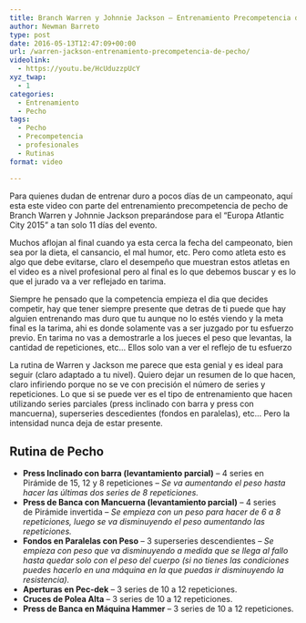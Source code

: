 ```yaml
---
title: Branch Warren y Johnnie Jackson – Entrenamiento Precompetencia de Pecho
author: Newman Barreto
type: post
date: 2016-05-13T12:47:09+00:00
url: /warren-jackson-entrenamiento-precompetencia-de-pecho/
videolink:
  - https://youtu.be/HcUduzzpUcY
xyz_twap:
  - 1
categories:
  - Entrenamiento
  - Pecho
tags:
  - Pecho
  - Precompetencia
  - profesionales
  - Rutinas
format: video

---
```

<span class="main-paragraph">Para quienes dudan de entrenar duro a pocos días de un campeonato, aquí esta este video con parte del entrenamiento precompetencia de pecho de Branch Warren y Johnnie Jackson preparándose para el &#8220;Europa Atlantic City 2015&#8221; a tan solo 11 días del evento.</span>

Muchos aflojan al final cuando ya esta cerca la fecha del campeonato, bien sea por la dieta, el cansancio, el mal humor, etc. Pero como atleta esto es algo que debe evitarse, claro el desempeño que muestran estos atletas en el video es a nivel profesional pero al final es lo que debemos buscar y es lo que el jurado va a ver reflejado en tarima.

Siempre he pensado que la competencia empieza el dia que decides competir, hay que tener siempre presente que detras de ti puede que hay alguien entrenando mas duro que tu aunque no lo estés viendo y la meta final es la tarima, ahi es donde solamente vas a ser juzgado por tu esfuerzo previo. En tarima no vas a demostrarle a los jueces el peso que levantas, la cantidad de repeticiones, etc&#8230; Ellos solo van a ver el reflejo de tu esfuerzo

La rutina de Warren y Jackson me parece que esta genial y es ideal para seguir (claro adaptado a tu nivel). Quiero dejar un resumen de lo que hacen, claro infiriendo porque no se ve con precisión el número de series y repeticiones. Lo que si se puede ver es el tipo de entrenamiento que hacen utilizando series parciales (press inclinado con barra y press con mancuerna), superseries descedientes (fondos en paralelas), etc&#8230; Pero la intensidad nunca deja de estar presente.

## Rutina de Pecho

  * **Press Inclinado con barra (levantamiento parcial)** &#8211; 4 series en Pirámide de 15, 12 y 8 repeticiones &#8211; _Se va aumentando el peso hasta hacer las últimas dos series de 8 repeticiones._
  * **Press de Banca con Mancuerna (levantamiento parcial)** &#8211; 4 series de Pirámide invertida &#8211; _Se empieza con un peso para hacer de 6 a 8 repeticiones, luego se va disminuyendo el peso aumentando las repeticiones._
  * **Fondos en Paralelas con Peso** &#8211; 3 superseries descendientes &#8211; _Se empieza con peso que va disminuyendo a medida que se llega al fallo hasta quedar solo con el peso del cuerpo (si no tienes las condiciones puedes hacerlo en una máquina en la que puedas ir disminuyendo la resistencia)._
  * **Aperturas en Pec-dek** &#8211; 3 series de 10 a 12 repeticiones.
  * **Cruces de Polea Alta** &#8211; 3 series de 10 a 12 repeticiones.
  * **Press de Banca en Máquina Hammer** &#8211; 3 series de 10 a 12 repeticiones.